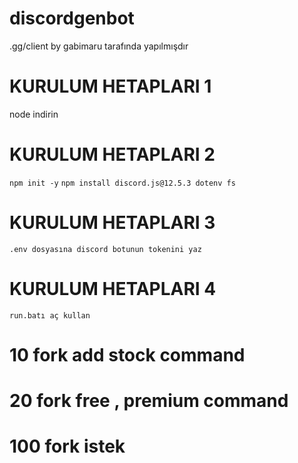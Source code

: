 # discordgenbot
.gg/client by gabimaru tarafında yapılmışdır

# KURULUM HETAPLARI 1
node indirin
# KURULUM HETAPLARI 2
`npm init -y`
`npm install discord.js@12.5.3 dotenv fs`
# KURULUM HETAPLARI 3
`.env dosyasına discord botunun tokenini yaz `
# KURULUM HETAPLARI 4
`run.batı aç kullan `
# 10 fork add stock command
# 20 fork free , premium command
# 100 fork istek 
